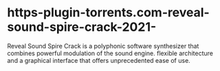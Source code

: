 # https-plugin-torrents.com-reveal-sound-spire-crack-2021-
Reveal Sound Spire Crack is a polyphonic software synthesizer that combines powerful modulation of the sound engine. flexible architecture and a graphical interface that offers unprecedented ease of use.
